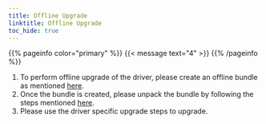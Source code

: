 ```yaml
---
title: Offline Upgrade 
linktitle: Offline Upgrade 
toc_hide: true
---
```

{{% pageinfo color="primary" %}}
{{< message text="4" >}}
{{% /pageinfo %}}
1. To perform offline upgrade of the driver, please create an offline bundle as mentioned [here](v2/getting-started/installation/offline/helm/#building-an-offline-bundle).
2. Once the bundle is created, please unpack the bundle by following the steps mentioned [here](v2/getting-started/installation/offline/helm/#unpacking-the-offline-bundle-and-preparing-for-installation).
3. Please use the driver specific upgrade steps to upgrade.